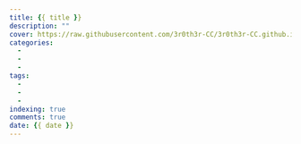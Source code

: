 ```yaml
---
title: {{ title }}
description: ""
cover: https://raw.githubusercontent.com/3r0th3r-CC/3r0th3r-CC.github.io/master/source/assets/images/posts/
categories:
  -
  -
  -
tags:
  -
  -
  -
indexing: true
comments: true
date: {{ date }}
---
```


